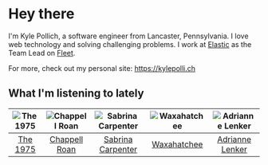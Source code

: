 # Hey there


I'm Kyle Pollich, a software engineer from Lancaster, Pennsylvania. I love web technology and solving challenging problems.
I work at [Elastic](https://www.elastic.co/) as the Team Lead on [Fleet](https://www.elastic.co/guide/en/fleet/current/fleet-overview.html).

For more, check out my personal site: https://kylepolli.ch

## What I'm listening to lately

<!-- begin artists -->
  |![The 1975](https://i.scdn.co/image/ab6761610000f17889348336354096fd4e36ca73)|![Chappell Roan](https://i.scdn.co/image/ab6761610000f178cde5a0d57c1b79de5fce6bee)|![Sabrina Carpenter](https://i.scdn.co/image/ab6761610000f178e053b8338322b9c8609ee7ae)|![Waxahatchee](https://i.scdn.co/image/ab6761610000f178909fb4e2a0d9c0f880174263)|![Adrianne Lenker](https://i.scdn.co/image/ab6761610000f1785a7d5278cf9deda53119028c)|
  |:---:|:---:|:---:|:---:|:---:|
  |[The 1975](https://open.spotify.com/artist/3mIj9lX2MWuHmhNCA7LSCW)|[Chappell Roan](https://open.spotify.com/artist/7GlBOeep6PqTfFi59PTUUN)|[Sabrina Carpenter](https://open.spotify.com/artist/74KM79TiuVKeVCqs8QtB0B)|[Waxahatchee](https://open.spotify.com/artist/5IWCU0V9evBlW4gIeGY4zF)|[Adrianne Lenker](https://open.spotify.com/artist/4aKWmkWAKviFlyvHYPTNQY)|
<!-- end artists -->
